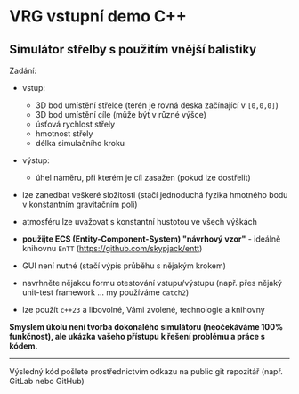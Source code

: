 # VRG vstupní demo C++

## Simulátor střelby s použitím vnější balistiky

Zadání:

- vstup:
    - 3D bod umístění střelce (terén je rovná deska začínající v `[0,0,0]`)
    - 3D bod umístění cíle (může být v různé výšce)
    - úsťová rychlost střely
    - hmotnost střely
    - délka simulačního kroku
- výstup:
    - úhel náměru, při kterém je cíl zasažen (pokud lze dostřelit)

- lze zanedbat veškeré složitosti (stačí jednoduchá fyzika hmotného bodu v konstantním gravitačním poli)
- atmosféru lze uvažovat s konstantní hustotou ve všech výškách
- **použijte ECS (Entity-Component-System) "návrhový vzor"** - ideálně knihovnu `EnTT` (https://github.com/skypjack/entt)
- GUI není nutné (stačí výpis průběhu s nějakým krokem)
- navrhněte nějakou formu otestování vstupu/výstupu (např. přes nějaký unit-test framework ... my používáme `catch2`)
- lze použít `c++23` a libovolné, Vámi zvolené, technologie a knihovny

**Smyslem úkolu není tvorba dokonalého simulátoru (neočekáváme 100% funkčnost), ale ukázka vašeho přístupu k řešení problému a práce s kódem.**

---

Výsledný kód pošlete prostřednictvím odkazu na public git repozitář (např. GitLab nebo GitHub)

